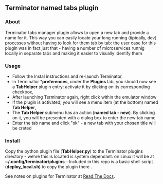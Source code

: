 ## Terminator named tabs plugin

### About

Terminator tabs manager plugin allows to open a new tab and provide a name for it. This way you can easily locate your long running (tipically, dev) processes without having to look for them tab by tab: the user case for this plugin was in fact just that - having a number of microservices runnig locally in separate tabs and making it easier to visually identify them

### Usage

- Follow the Instal instructions and re-launch Terminator,
- In Terminator ***preferences**, under the **Plugins** tab, you should now see a **TabHelper** plugin entry: activate it by clicking on its corresponding checkbox,
- After launching Terminator again, right click within the emulator window
- If the plugin is activated, you will see a menu item (at the bottom) named **Tab Helper**,
- The **Tab Helper** submenu has an action (**named tab - new**). By clicking on it, you will be presented with a dialog box to enter the new tab name
- Enter the tab name and click "ok" - a new tab with your chosen title will be creted

### Install

Copy the python plugin file (**TabHelper.py**) to the Terminator plugins directory - wehre this is located is system dependant: on Linux it will be at 
**~/.config/terminator/plugins** - Included in this repo is a basic shell script  (**deploy_local.sh**) to copy the plugin there .

See notes on plugins for Terminator at [Read The Docs](https://terminator-gtk3.readthedocs.io/en/latest/plugins.html).

